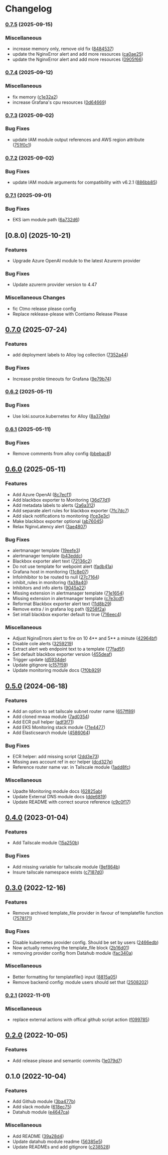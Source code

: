 # Changelog

### [0.7.5](https://github.com/contiamo/terraform/compare/v0.7.4...v0.7.5) (2025-09-15)


### Miscellaneous

* increase memory only, remove old fix ([8484537](https://github.com/contiamo/terraform/commit/84845378fac207dc88a60a82e3bd2ec0cba22c5e))
* update the NginxError alert and add more resources ([ca0ae25](https://github.com/contiamo/terraform/commit/ca0ae252f65e49e3cd44f89b6a45895f3896700e))
* update the NginxError alert and add more resources ([0905f66](https://github.com/contiamo/terraform/commit/0905f666e8198bc09b0a28958e779d0e7a691150))

### [0.7.4](https://github.com/contiamo/terraform/compare/v0.7.3...v0.7.4) (2025-09-12)


### Miscellaneous

* fix memory ([c1e32a2](https://github.com/contiamo/terraform/commit/c1e32a25131132b80c0f071febab55f361c3b961))
* increase Grafana's cpu resources ([0d64669](https://github.com/contiamo/terraform/commit/0d646694ac1e321904d00d0244d5f50f033f2240))

### [0.7.3](https://github.com/contiamo/terraform/compare/v0.7.2...v0.7.3) (2025-09-02)


### Bug Fixes

* update IAM module output references and AWS region attribute ([751f0c1](https://github.com/contiamo/terraform/commit/751f0c14a0869de09d257a2dd839789c73beeb75))

### [0.7.2](https://github.com/contiamo/terraform/compare/v0.7.1...v0.7.2) (2025-09-02)


### Bug Fixes

* update IAM module arguments for compatibility with v6.2.1 ([886bb85](https://github.com/contiamo/terraform/commit/886bb8537ecceafeecbc1ff1f364f4b8a79d8924))

### [0.7.1](https://github.com/contiamo/terraform/compare/v0.7.0...v0.7.1) (2025-09-01)


### Bug Fixes

* EKS iam module path ([6a732d6](https://github.com/contiamo/terraform/commit/6a732d616923ceecf0579aef56865932fc9c0bf3))

## [0.8.0] (2025-10-21)

### Features

* Upgrade Azure OpenAI module to the latest Azurerm provider

### Bug Fixes

* Update azurerm provider version to 4.47

### Miscellaneous Changes

* fic Ctmo release please config
* Replace reklease-please with Contiamo Release Please

## [0.7.0](https://github.com/contiamo/terraform/compare/v0.6.2...v0.7.0) (2025-07-24)


### Features

* add deployment labels to Alloy log collection ([7352a44](https://github.com/contiamo/terraform/commit/7352a442494c97cb2660026901f2fd0eae015f9d))


### Bug Fixes

* Increase proble timeouts for Grafana ([9e79b74](https://github.com/contiamo/terraform/commit/9e79b7414c6c39820d87b873f26d034897308f5d))

### [0.6.2](https://github.com/contiamo/terraform/compare/v0.6.1...v0.6.2) (2025-05-11)


### Bug Fixes

* Use loki.source.kubernetes for Alloy ([8a37e9a](https://github.com/contiamo/terraform/commit/8a37e9a87dbda92fcf27840102f9541ad6c5edd7))

### [0.6.1](https://github.com/contiamo/terraform/compare/v0.6.0...v0.6.1) (2025-05-11)


### Bug Fixes

* Remove comments from alloy config ([bbebac8](https://github.com/contiamo/terraform/commit/bbebac8811a8af767c4f29e720e39591eff743cb))

## [0.6.0](https://github.com/contiamo/terraform/compare/v0.5.0...v0.6.0) (2025-05-11)


### Features

* Add Azure OpenAI ([8c7ecf1](https://github.com/contiamo/terraform/commit/8c7ecf1c34d62a93efff47537d391aa2b62a74c2))
* Add blackbox exporter to Monitoring ([36d77d1](https://github.com/contiamo/terraform/commit/36d77d1c374e5163ee1e57bfe544ca4e6c24d4c2))
* Add metadata labels to alerts ([2a6a312](https://github.com/contiamo/terraform/commit/2a6a3127d82f803fd2e4d382b3a8d2c2c7fe67bc))
* Add separate alert rules for blackbox exporter ([7fc7dc7](https://github.com/contiamo/terraform/commit/7fc7dc718d7a5d44a77b08e4a5a7ecc8e3c88c48))
* Add slack notifications to monitoring ([fce3e3c](https://github.com/contiamo/terraform/commit/fce3e3c7f9d68b5332f30fd9b4c750aad7e9af6d))
* Make blackbox exporter optional ([ab76045](https://github.com/contiamo/terraform/commit/ab760452b22ba5cf426700506ad2c2f687de799b))
* Relax NginxLatency alert ([3ae4807](https://github.com/contiamo/terraform/commit/3ae4807715745af222ebc2a0e5ec42c6a655c7a3))


### Bug Fixes

* alertmanager template ([19eefe3](https://github.com/contiamo/terraform/commit/19eefe3df1d66ce313b4257a49e6842042fe17c7))
* alertmanager template ([b43eddc](https://github.com/contiamo/terraform/commit/b43eddc665ff7563988b2b34bc9dc9c3c1ec1b3d))
* Blackbox exporter alert text ([72136c2](https://github.com/contiamo/terraform/commit/72136c27e735ab41342c648ca808e6deb7909708))
* Do not use template for webpoint alert ([fadb41a](https://github.com/contiamo/terraform/commit/fadb41ae4eb5c8f6cf21eeac27f4419597f37502))
* Grafana host in monitoring ([11c8e07](https://github.com/contiamo/terraform/commit/11c8e07c534c528570b0ac227ca9c4f246195e68))
* InfoInhibitor to be routed to null ([27c7164](https://github.com/contiamo/terraform/commit/27c71649846acddb16b47a38a10f7a2e4758e164))
* inhibit_rules in monitoring ([fa38a40](https://github.com/contiamo/terraform/commit/fa38a40d03b106674d567eda7743de56b863f138))
* Inhibitors and info alerts ([9045a22](https://github.com/contiamo/terraform/commit/9045a2201a7c4b5892b94967253378668bc32a90))
* Missing extension in alertmanager template ([71e1654](https://github.com/contiamo/terraform/commit/71e1654084f990ae3745982b305b014c7015b573))
* Missing extension in alertmanager template ([c7e3cdf](https://github.com/contiamo/terraform/commit/c7e3cdff4a40fc30df594b2e38e9f1c1663f818d))
* Reformat Blackbox exporter alert text ([11d8b29](https://github.com/contiamo/terraform/commit/11d8b2994eac67a158c31992d6083b21c62fb10d))
* Remove extra / in grafana log path ([9258f2a](https://github.com/contiamo/terraform/commit/9258f2af470bb7e0dae4896927d25850dad5e0b5))
* Set intall blackbox exporter default to true ([716eec4](https://github.com/contiamo/terraform/commit/716eec45b0bb68b9b2483ac794296ea1a5593b39))


### Miscellaneous

* Adjust NginxErrors alert to fire on 10 4** and 5** a minute ([42964bf](https://github.com/contiamo/terraform/commit/42964bf64fd84914f6275479af9331fd3da2ac8e))
* Disable cole alerts ([3259219](https://github.com/contiamo/terraform/commit/32592193ebfbd2933c1f7ab619ce974334536d71))
* Extract alert web endpoint text to a template ([77fad5f](https://github.com/contiamo/terraform/commit/77fad5fdfc15346e6b653b0b69a5e201d50a78aa))
* Set default blackbox exporter version ([455deaf](https://github.com/contiamo/terraform/commit/455deaf175aa52e9909c4a9404c5298c4949538b))
* Trigger update ([d5934de](https://github.com/contiamo/terraform/commit/d5934de0b7fef12a4156764787ebd0581400aad6))
* Update gitignore ([c157f59](https://github.com/contiamo/terraform/commit/c157f59fd80a80f49a51952e81d6c685c1982822))
* Update monitoring module docs ([7f0b929](https://github.com/contiamo/terraform/commit/7f0b929fb274745d0f3bf780f73f4042bf138170))

## [0.5.0](https://github.com/contiamo/terraform/compare/v0.4.0...v0.5.0) (2024-06-18)


### Features

* Add an option to set tailscale subnet router name ([657ff89](https://github.com/contiamo/terraform/commit/657ff89b4799bba6cbdcad7863227ad78394e655))
* Add cloned mwaa module ([7ad0354](https://github.com/contiamo/terraform/commit/7ad03544d3b8621ee1e4c854518f735992dfcb61))
* Add ECR pull helper ([adf3f71](https://github.com/contiamo/terraform/commit/adf3f717c9b74328d6f5637ddd35843222f0a71e))
* Add EKS Monitoring stack module ([71e4477](https://github.com/contiamo/terraform/commit/71e4477171ef22744b3717a8714cf2346830c74d))
* Add Elasticsearch module ([4586064](https://github.com/contiamo/terraform/commit/4586064f1f088fa06af0c581d267c46db70e2ec8))


### Bug Fixes

* ECR helper: add missing script ([2dd3e73](https://github.com/contiamo/terraform/commit/2dd3e73999f8347597926ea901fa96a4a8158186))
* Missing aws account ref in ecr helper ([dcd327e](https://github.com/contiamo/terraform/commit/dcd327ef12e27a6396018dd26b8e4f07533d809d))
* Reference router name var. in Tailscale module ([1add8fc](https://github.com/contiamo/terraform/commit/1add8fc64db95a0a83bbeb83b734db0f93edc791))


### Miscellaneous

* Upadte Monitoring module docs ([62825ab](https://github.com/contiamo/terraform/commit/62825abf4670b80d1441bc7f51f6c04303d4ea8e))
* Update External DNS module docs ([dde6819](https://github.com/contiamo/terraform/commit/dde68190270dfd9d59c3daee76cc19a3722145aa))
* Update README with correct source reference ([c9c0f17](https://github.com/contiamo/terraform/commit/c9c0f17b9067952f50bb97a171199fa8e9a7f1a6))

## [0.4.0](https://github.com/contiamo/terraform/compare/v0.3.0...v0.4.0) (2023-01-04)


### Features

* Add Tailscale module ([15a250b](https://github.com/contiamo/terraform/commit/15a250bc897407678f5858e8a599a8509b1439e7))


### Bug Fixes

* Add missing variable for tailscale module ([9ef864b](https://github.com/contiamo/terraform/commit/9ef864b2d7b9fb0d2bc826a67867fe23e3260482))
* Insure tailscale namespace exists ([c7187d0](https://github.com/contiamo/terraform/commit/c7187d02d8ff38ecd9465391a330866406033afd))

## [0.3.0](https://github.com/contiamo/terraform/compare/v0.2.1...v0.3.0) (2022-12-16)


### Features

* Remove archived template_file provider in favour of templatefile function ([7578171](https://github.com/contiamo/terraform/commit/7578171210cee2bd5cb3387ad0d3bc5e44243930))


### Bug Fixes

* Disable kubernetes provider config. Should be set by users ([2466edb](https://github.com/contiamo/terraform/commit/2466edb0eeccefac78a42a18ed7f117244aac428))
* Now actually removing the template_file block ([2b16d01](https://github.com/contiamo/terraform/commit/2b16d01b53beb42aeed02e21e4353274325b96cc))
* removing provider config from Datahub module ([fac340a](https://github.com/contiamo/terraform/commit/fac340a4075ea4fa547de9cf8b01a9c5720abd8c))


### Miscellaneous

* Better formatting for templatefile() input ([8815a05](https://github.com/contiamo/terraform/commit/8815a054969144cea05a2ae747d0a246bf72d600))
* Remove backend config: module users should set that ([2508202](https://github.com/contiamo/terraform/commit/2508202b0dfdb363e237080d4afd881bcef918fb))

### [0.2.1](https://github.com/contiamo/terraform/compare/v0.2.0...v0.2.1) (2022-11-01)


### Miscellaneous

* replace external actions with offical github script action ([f099785](https://github.com/contiamo/terraform/commit/f099785f1811e30fe3044116b34517d66db30ad1))

## [0.2.0](https://www.github.com/contiamo/terraform/compare/v0.1.0...v0.2.0) (2022-10-05)


### Features

* Add release please and semantic commits ([1e079d7](https://www.github.com/contiamo/terraform/commit/1e079d7fb8c5a78b07f7e024008045de307d125b))

## 0.1.0 (2022-10-04)


### Features

* Add Github module ([3ba477b](https://www.github.com/contiamo/terraform/commit/3ba477b164f2dfa98aa54f936936ae30dfa8694f))
* Add slack module ([618ec75](https://www.github.com/contiamo/terraform/commit/618ec75be33f6731ec810ca278ab161a84797588))
* Datahub module ([e4647ca](https://www.github.com/contiamo/terraform/commit/e4647ca93a7b8b70ad05ac6aee09cdb4450d9068))


### Miscellaneous

* Add README ([39a28d4](https://www.github.com/contiamo/terraform/commit/39a28d432fb58de816e328edad1c4705526ef585))
* Update datahub module readme ([56385e5](https://www.github.com/contiamo/terraform/commit/56385e5e6cf94532eb786b4143e23dcd5ee32aa0))
* Update READMEs and add gitignore ([c238528](https://www.github.com/contiamo/terraform/commit/c2385285a2d187f8664d25d7d5a6b679172cd6dd))
